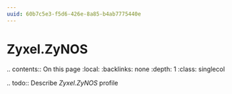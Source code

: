 ```yaml
---
uuid: 60b7c5e3-f5d6-426e-8a85-b4ab7775440e
---
```



# Zyxel.ZyNOS

.. contents:: On this page
    :local:
    :backlinks: none
    :depth: 1
    :class: singlecol

.. todo::
    Describe *Zyxel.ZyNOS* profile

